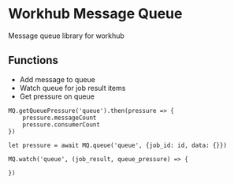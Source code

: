 # Workhub Message Queue

Message queue library for workhub

## Functions

- Add message to queue
- Watch queue for job result items
- Get pressure on queue


```
MQ.getQueuePressure('queue').then(pressure => {
    pressure.messageCount 
    pressure.consumerCount
})

let pressure = await MQ.queue('queue', {job_id: id, data: {}})

MQ.watch('queue', (job_result, queue_pressure) => {

})
```
